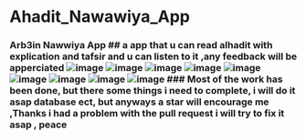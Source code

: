 # Ahadit_Nawawiya_App
 ### Arb3in Nawwiya App ## a app that u can read  alhadit   with explication and tafsir and u can listen to it ,any feedback will be apperciated ![image](https://user-images.githubusercontent.com/91225280/179862836-61cf5983-582c-4ecc-86a0-b5cd52506c78.png) ![image](https://user-images.githubusercontent.com/91225280/179862940-6d003856-345f-4d3b-a54a-0e7479d87a97.png) ![image](https://user-images.githubusercontent.com/91225280/179862977-23206db6-9caa-47ee-a2bb-f14eec916c0d.png) ![image](https://user-images.githubusercontent.com/91225280/179863003-8eff5bb5-933f-4e18-a54b-37ae34e96238.png) ![image](https://user-images.githubusercontent.com/91225280/179863120-77947f58-8214-4556-82b9-0540c23a3e96.png) ![image](https://user-images.githubusercontent.com/91225280/179863133-b7d918dd-12a9-4cba-97f9-302066e708e8.png) ![image](https://user-images.githubusercontent.com/91225280/179863145-37e5bd85-cb4e-4e20-bc5d-12cd8073c2f9.png) ![image](https://user-images.githubusercontent.com/91225280/179863161-8e7ebd9f-a732-45d5-bb23-c5d0d4607d0b.png) ![image](https://user-images.githubusercontent.com/91225280/179863197-06fc544b-0de8-4c12-9f27-16e8f1c9b71c.png) ### Most of the work has been done, but there some things i need to complete, i will do it asap database ect, but anyways a star will encourage me ,Thanks i had a problem with the pull request i  will try to fix it asap , peace
